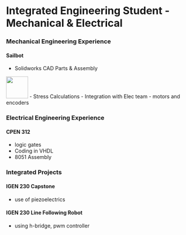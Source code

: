 # Integrated Engineering Student - Mechanical & Electrical

### Mechanical Engineering Experience
#### Sailbot
- Solidworks CAD Parts & Assembly
<img src="https://github.com/ko-vera/ko-vera.github.io/assets/91451073/49d73ff1-86b1-4bb1-92bf-fed97fb87f4a" width="60">
- Stress Calculations
- Integration with Elec team - motors and encoders


### Electrical Engineering Experience
#### CPEN 312
- logic gates
- Coding in VHDL 
- 8051 Assembly

  
### Integrated Projects
#### IGEN 230 Capstone
- use of piezoelectrics

  
#### IGEN 230 Line Following Robot
- using h-bridge, pwm controller
